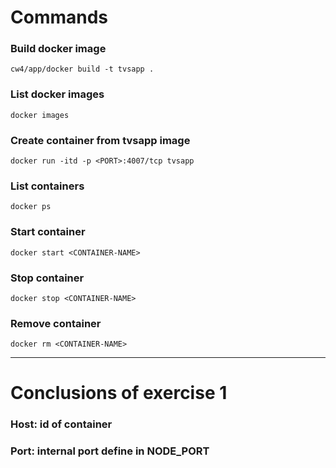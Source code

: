 # Commands

### Build docker image

```
cw4/app/docker build -t tvsapp .
```

### List docker images

```
docker images
```

### Create container from tvsapp image

```
docker run -itd -p <PORT>:4007/tcp tvsapp
```

### List containers

```
docker ps
```

### Start container

```
docker start <CONTAINER-NAME>
```

### Stop container

```
docker stop <CONTAINER-NAME>
```

### Remove container

```
docker rm <CONTAINER-NAME>
```

---

# Conclusions of exercise 1

### **Host**: id of container

### **Port**: internal port define in NODE_PORT
